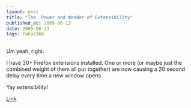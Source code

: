 ```yaml
---
layout: post
title: "The  Power and Wonder of Extensibility"
published_at: 2005-06-13
date: 2005-06-13
tags: Yahoo360
---
```


Um yeah, right.  

I have 30+ Firefox extensions installed. One or more (or maybe just the combined weight of them all put together) are now causing a 20 second delay every time a new window opens.  

Yay extensibility!  

[Link]()  